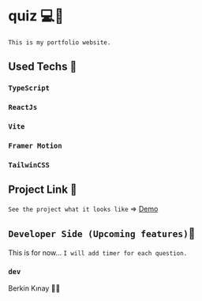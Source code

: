 # quiz 💻💫
`This is my portfolio website.`

## Used Techs 🥰

### `TypeScript`
### `ReactJs`
### `Vite`
### `Framer Motion`
### `TailwinCSS`

## Project Link 🔭

`See the project what it looks like` => [Demo](https://main--quizcreatorr.netlify.app/)

## `Developer Side (Upcoming features)`💫
This is for now... `I will add timer for each question.`

### `dev`
Berkin Kınay 👨‍💻
